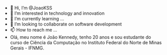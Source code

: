 - 👋 Hi, I’m @JoaoKSS
- 👀 I’m interested in technology and innovation
- 🌱 I’m currently learning ...
- 💞️ I’m looking to collaborate on software development
- 📫 How to reach me ...
- Olá, meu nome é João Kennedy, tenho 20 anos e sou estudante do curso de Ciência da Computação no Instituto Federal do Norte de Minas Gerais - IFNMG.



<!---
JoaoKSS/JoaoKSS is a ✨ special ✨ repository because its `README.md` (this file) appears on your GitHub profile.
You can click the Preview link to take a look at your changes.
--->
